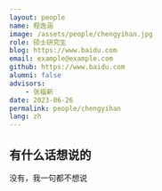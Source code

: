 ```yaml
---
layout: people
name: 程逸涵
image: /assets/people/chengyihan.jpg
role: 硕士研究生
blog: https://www.baidu.com
email: example@example.com
github: https://www.baidu.com
alumni: false
advisors:
    - 张福新
date: 2023-06-26
permalink: people/chengyihan
lang: zh
---
```


## 有什么话想说的

没有，我一句都不想说